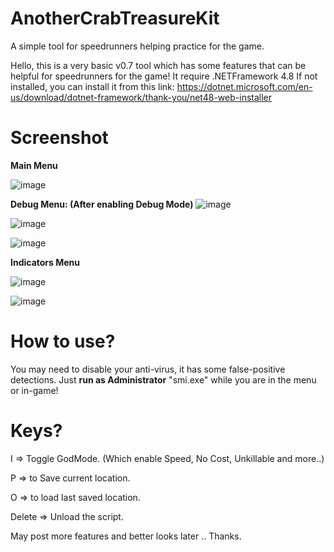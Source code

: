 # AnotherCrabTreasureKit
A simple tool for speedrunners helping practice for the game.

Hello, this is a very basic v0.7 tool which has some features that can be helpful for speedrunners for the game! It require .NETFramework 4.8 If not installed, you can install it from this link: https://dotnet.microsoft.com/en-us/download/dotnet-framework/thank-you/net48-web-installer

# **Screenshot**
**Main Menu**

![image](https://github.com/GameHackerPM/AnotherCrabTreasureKit/assets/7836215/ccdb460a-b98d-4906-a589-c78d2f26c699)

**Debug Menu: (After enabling Debug Mode)**
![image](https://github.com/GameHackerPM/AnotherCrabTreasureKit/assets/7836215/3784831d-0f2c-449f-bc65-a9fba9b53c8e)

![image](https://github.com/GameHackerPM/AnotherCrabTreasureKit/assets/7836215/e21c95b8-fde8-4471-af9a-34fb4d943974)

![image](https://github.com/GameHackerPM/AnotherCrabTreasureKit/assets/7836215/e8c0b494-01ce-4dd8-a929-5a615521e182)


**Indicators Menu**

![image](https://github.com/GameHackerPM/AnotherCrabTreasureKit/assets/7836215/2253ec4a-15b3-45d3-9c40-22233dbc42aa)

![image](https://github.com/GameHackerPM/AnotherCrabTreasureKit/assets/7836215/afa32a7c-7650-41a3-82bf-a13644be6935)

# **How to use?** 

You may need to disable your anti-virus, it has some false-positive detections.
Just **run as Administrator** "smi.exe" while you are in the menu or in-game! 

# **Keys?**

I => Toggle GodMode. (Which enable Speed, No Cost, Unkillable and more..)

P => to Save current location.

O => to load last saved location.

Delete => Unload the script.

May post more features and better looks later .. Thanks.
